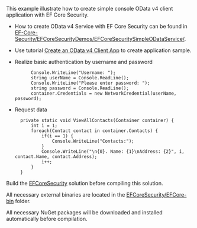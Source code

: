 This example illustrate how to create simple console OData v4 client application with EF Core Security.  

- How to create OData v4 Service with EF Core Security can be found in [EF-Core-Security/EFCoreSecurityDemos/EFCoreSecuritySimpleODataService/](https://github.com/DevExpress/EF-Core-Security/tree/master/EFCoreSecurityDemos/EFCoreSecuritySimpleODataService).

- Use tutorial [Create an OData v4 Client App](http://www.asp.net/web-api/overview/odata-support-in-aspnet-web-api/odata-v4/create-an-odata-v4-client-app) to create application sample.

- Realize basic authentication by username and password

            Console.WriteLine("Username: ");
            string userName = Console.ReadLine();
            Console.WriteLine("Please enter password: ");
            string password = Console.ReadLine();
            container.Credentials = new NetworkCredential(userName, password);

- Request data

        private static void ViewAllContacts(Container container) {
            int i = 1;
            foreach(Contact contact in container.Contacts) {
                if(i == 1) {
                    Console.WriteLine("Contacts:");
                }
                Console.WriteLine("\n{0}. Name: {1}\nAddress: {2}", i, contact.Name, contact.Address);
                i++;
            }
        }

Build the [EFCoreSecurity](https://github.com/DevExpress/EF-Core-Security/tree/master/EFCoreSecurity) solution before compiling this solution.

All necessary external binaries are located in the [EFCoreSecurity/EFCore-bin](https://github.com/DevExpress/EF-Core-Security/tree/master/EFCoreSecurity/EFCore-bin) folder.

All necessary NuGet packages will be downloaded and installed automatically before compilation.

